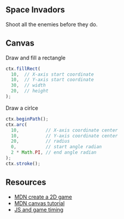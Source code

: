 ## Space Invadors

Shoot all the enemies before they do.

## Canvas

Draw and fill a rectangle

```js
ctx.fillRect(
  10,  // X-axis start coordinate
  10,  // Y-axis start coordinate
  30,  // width
  20,  // height
);
```

Draw a cirlce

```js
ctx.beginPath();
ctx.arc(
  10,          // X-axis coordinate center
  10,          // Y-axis coordinate center
  20,          // radius
  0,           // start angle radian
  2 * Math.PI, // end angle radian
);
ctx.stroke();
```



## Resources
- [MDN create a 2D game](https://developer.mozilla.org/en-US/docs/Games/Tutorials/2D_Breakout_game_pure_JavaScript)
- [MDN canvas tutorial](https://developer.mozilla.org/en-US/docs/Web/API/Canvas_API/Tutorial)
- [JS and game timing](https://isaacsukin.com/news/2015/01/detailed-explanation-javascript-game-loops-and-timing)
